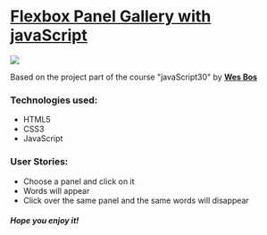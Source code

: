 
<h1><a href="https://elena-in-code.github.io/Flex-Panel-Gallery/"><strong>Flexbox Panel Gallery with javaScript</strong></a></h1>
<img src="https://user-images.githubusercontent.com/30567608/29720628-cd35e1ac-89ba-11e7-98df-7e43b6687587.PNG">
<p>Based on the project part of the course "javaScript30" by <a href="https://javascript30.com/"><strong>Wes Bos</strong></a></p>
<h3>Technologies used: </h3>
<ul>
	<li>HTML5</li>
	<li>CSS3</li>
	<li>JavaScript</li>
</ul>
<h3>User Stories: </h3>
<ul>
	<li>Choose a panel and click on it</li>
	<li>Words will appear</li>
	<li>Click over the same panel and the same words will disappear</li>
</ul>

<h5>Hope you enjoy it!</h5>

